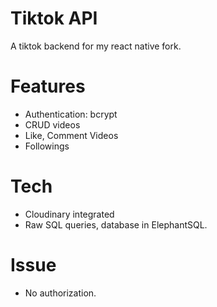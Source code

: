 # Tiktok API 
A tiktok backend for my react native fork.
# Features 
- Authentication: bcrypt
- CRUD videos 
- Like, Comment Videos
- Followings
# Tech 
- Cloudinary integrated
- Raw SQL queries, database in ElephantSQL.
# Issue 
- No authorization. 
